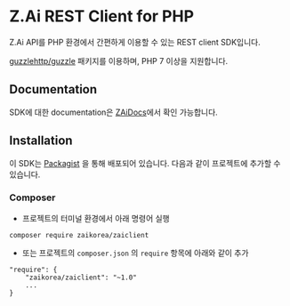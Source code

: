 # Z.Ai REST Client for PHP

Z.Ai API를 PHP 환경에서 간편하게 이용할 수 있는 REST client SDK입니다.

[guzzlehttp/guzzle](https://github.com/guzzle/guzzle) 패키지를 이용하며, PHP 7 이상을 지원합니다.

## Documentation
SDK에 대한 documentation은 [ZAiDocs](https://docs.zaikorea.org/collector/php)에서 확인 가능합니다.

## Installation

이 SDK는 [Packagist](https://packagist.org/) 을 통해 배포되어 있습니다. 다음과 같이 프로젝트에 추가할 수 있습니다.

### Composer

- 프로젝트의 터미널 환경에서 아래 명령어 실행
```
composer require zaikorea/zaiclient
```

- 또는 프로젝트의 `composer.json` 의 `require` 항목에 아래와 같이 추가
```
"require": {
    "zaikorea/zaiclient": "~1.0"
    ...
}
```
